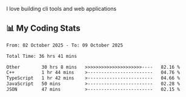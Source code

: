 I love building cli tools and web applications

## 📊 My Coding Stats

<!--START_SECTION:waka-->

```txt
From: 02 October 2025 - To: 09 October 2025

Total Time: 36 hrs 41 mins

Other        30 hrs 8 mins   >>>>>>>>>>>>>>>>>>>>>----   82.16 %
C++          1 hr 44 mins    >------------------------   04.76 %
TypeScript   1 hr 42 mins    >------------------------   04.66 %
JavaScript   50 mins         >------------------------   02.28 %
JSON         47 mins         >------------------------   02.15 %
```

<!--END_SECTION:waka-->
